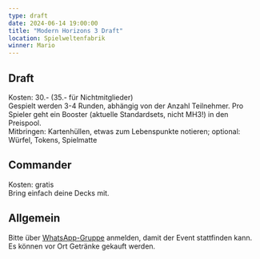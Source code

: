 ```yaml
---
type: draft
date: 2024-06-14 19:00:00
title: "Modern Horizons 3 Draft"
location: Spielweltenfabrik
winner: Mario
---
```

## Draft
Kosten: 30.- (35.- für Nichtmitglieder)\
Gespielt werden 3-4 Runden, abhängig von der Anzahl Teilnehmer.
Pro Spieler geht ein Booster (aktuelle Standardsets, nicht MH3!) in den Preispool. \
Mitbringen: Kartenhüllen, etwas zum Lebenspunkte notieren; optional: Würfel, Tokens, Spielmatte

## Commander
Kosten: gratis \
Bring einfach deine Decks mit.

## Allgemein
Bitte über [WhatsApp-Gruppe](https://chat.whatsapp.com/HQ7IINFrZB63esDNRqsIUw) anmelden, damit der Event stattfinden kann. \
Es können vor Ort Getränke gekauft werden.
